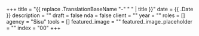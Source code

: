 +++
title = "{{ replace .TranslationBaseName "-" " " | title }}"
date = {{ .Date }}
description = ""
draft = false
nda = false
client = ""
year = ""
roles = []
agency = "Sisu"
tools = []
featured_image = ""
featured_image_placeholder = ""
index = "00"
+++
